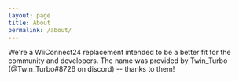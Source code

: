 ```yaml
---
layout: page
title: About
permalink: /about/
---
```

We're a WiiConnect24 replacement intended to be a better fit for the community and developers. The name was provided by Twin_Turbo (@Twin_Turbo#8726 on discord) -- thanks to them!
